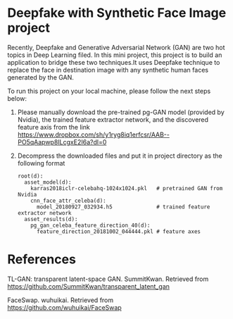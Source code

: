 # Deepfake with Synthetic Face Image project

Recently, Deepfake and Generative Adversarial Network (GAN) are two hot topics in Deep Learning filed. In this mini project, this project is to build an application to bridge these two techniques.It uses Deepfake technique to replace the face in destination image with any synthetic human faces generated by the GAN. 

To run this project on your local machine, please follow the next steps below:

1. Please manually download the pre-trained pg-GAN model (provided by Nvidia), the trained feature extractor network, and the discovered feature axis from the link https://www.dropbox.com/sh/y1ryg8iq1erfcsr/AAB--PO5qAapwp8ILcgxE2I6a?dl=0

2. Decompress the downloaded files and put it in project directory as the following format

    ```text
    root(d):
      asset_model(d):
        karras2018iclr-celebahq-1024x1024.pkl   # pretrained GAN from Nvidia
        cnn_face_attr_celeba(d):
          model_20180927_032934.h5              # trained feature extractor network
      asset_results(d):
        pg_gan_celeba_feature_direction_40(d):
          feature_direction_20181002_044444.pkl # feature axes
    ```




# References
TL-GAN: transparent latent-space GAN. SummitKwan. Retrieved from https://github.com/SummitKwan/transparent_latent_gan

FaceSwap. wuhuikai. Retrieved from https://github.com/wuhuikai/FaceSwap

